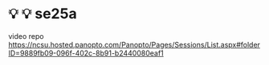 # 💡 :bulb: se25a


video repo
https://ncsu.hosted.panopto.com/Panopto/Pages/Sessions/List.aspx#folderID=9889fb09-096f-402c-8b91-b2440080eaf1
